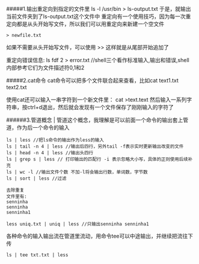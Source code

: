 #####1.输出重定向到指定的文件里
ls -l /usr/bin > ls-output.txt 于是，就输出当前文件夹到了ls-output.txt这个文件中
重定向有一个使用技巧，因为每一次重定向都是从头开始写文件，所以我们可以用重定向来新建一个空文件

```
> newfile.txt
```
如果不需要从头开始写文件，可以使用 >> 这样就是从尾部开始追加了


重定向错误信息:
ls fdf 2 > error.txt //shell三个看作标准输入,输出和错误,shell
内部参考它们为文件描述符0,1和2


#####2.cat命令
cat命令可以把多个文件联合起来查看，比如cat text1.txt text2.txt

使用cat还可以输入一串字符到一个新文件里：
cat >text.text
然后输入一系列字符串，按ctrl+d退出，然后就会发现有一个文件保存了刚刚输入的字符了

######3.管道概念 |
管道这个概念，我理解是可以前面一个命令的输出套上管道，作为后一个命令的输入
```
ls | less //把ls命令的输出作为less的输入
ls | tail -n 4 | less //输出后四行，另外tail -f表示实时更新输出改变的文件
ls | head -n 4 | less //输出头四行
ls | grep s | less // 打印输出的匹配行 -i 表示忽略大小写，具体的正则使用后续补充
ls | wc -l //输出文件个数 不加-l将会输出行数，单词数，字节数
ls | sort | less //过滤

去除重复
文件里有:
senninha
senninha
senninha1

less uniq.txt | uniq | less //只输出senninha senninha1
```
各种命令的输入输出流在管道里流动，用命令tee可以中途输出，并继续把流往下传
```
ls | tee txt.txt | less
```